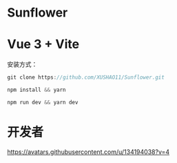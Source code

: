 # Sunflower

# Vue 3 + Vite

安装方式：

```js
git clone https://github.com/XUSHAO11/Sunflower.git
```

```js
npm install && yarn
```

```js
npm run dev && yarn dev
```



# 开发者
<a href="https://github.com/gaokang804">https://avatars.githubusercontent.com/u/134194038?v=4<a/>


